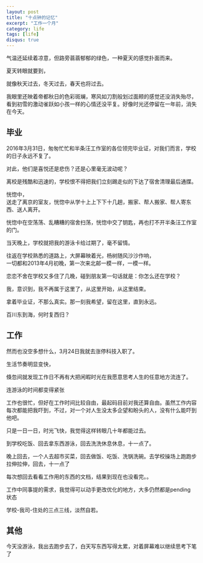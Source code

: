 ```yaml
---
layout: post
title: "十点钟的记忆"
excerpt: "工作一个月"
category: life
tags: [life]
disqus: true
---
```


气温还延续着凉意，但路旁蓊蓊郁郁的绿色，一种夏天的感觉扑面而来。

夏天转眼就要到，

就像秋天过去，冬天过去，春天也将过去。

我眼里还映着帝都秋日的色彩斑斓，寒风如刀割般划过面颊的感觉还没消失殆尽，  
看到初雪的激动雀跃如小孩一样的心情还没平复。好像时光还停留在一年前，消失在今天。

## 毕业

2016年3月31日，匆匆忙忙和半条汪工作室的各位领完毕业证，对我们而言，学校的日子永远不复了。

对此，他们是喜悦还是悲伤？还是心里毫无波动呢？

离校是残酷和迅速的，学校恨不得把我们立刻踢走似的下达了宿舍清理最后通牒。

恍惚中，  
送走了离京的室友，恍惚中从学十上上下下十几趟，搬家、帮人搬家、帮人寄东西、送人离开。

恍惚中在空荡荡、乱糟糟的宿舍扫荡，恍惚中交了钥匙，再也打不开半条汪工作室的门。

当天晚上，学校就把我的游泳卡给过期了，毫不留情。

往返在学校熟悉的道路上，大屏幕映着光，杨树随风沙沙作响，  
一切都和2013年4月初晚，第一次来北邮一模一样，一模一样。

恋恋不舍在学校又多住了几晚，碰到朋友第一句话就是：你怎么还在学校？

我，意识到，我不再属于这里了，从这里开始，从这里结束。

拿着毕业证，不那么真实。那一刻我希望，留在这里，直到永远。

百川东到海，何时复西归？

## 工作

然而也没空多想什么，3月24日我就去涨停科技入职了。

生活节奏明显变快，

倏忽间就发现工作日不再有大把闲暇时光在我愿意思考人生的任意地方流连了。

连游泳的时间都变得紧张

工作也很忙，但好在工作时间比较自由，最起码目前对我还算自由。虽然工作内容  
每次都能把我吓到，不过，对一个对人生没太多企望和盼头的人，没有什么能吓到他吧。

只是一日一日，时光飞快，我觉得这样转眼几十年都能过去。

到学校吃饭、回去拿东西游泳，回去洗洗休息休息，十一点了。

晚上回去，一个人去超市买菜，回去做饭、吃饭、洗锅洗碗。去学校操场上跑跑步拉伸拉伸，回去，十一点了

每次想回去看看工作用的东西的文档，结果到现在也没看完。。

工作中同事提的需求，我觉得可以动手更改优化的地方，大多仍然都是pending 状态

学校-我司-住处的三点三线，淡然自若。

## 其他

今天没游泳，我出去跑步去了，白天写东西写得太累，对着屏幕难以继续思考下笔了
